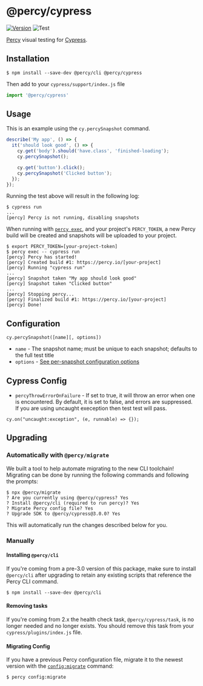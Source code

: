 # @percy/cypress
[![Version](https://img.shields.io/npm/v/@percy/cypress.svg)](https://npmjs.org/package/@percy/cypress)
![Test](https://github.com/percy/percy-cypress/workflows/Test/badge.svg)

[Percy](https://percy.io) visual testing for [Cypress](https://cypress.io).

## Installation

```sh-session
$ npm install --save-dev @percy/cli @percy/cypress
```

Then add to your `cypress/support/index.js` file

```javascript
import '@percy/cypress'
```

## Usage

This is an example using the `cy.percySnapshot` command.

```javascript
describe('My app', () => {
  it('should look good', () => {
    cy.get('body').should('have.class', 'finished-loading');
    cy.percySnapshot();

    cy.get('button').click();
    cy.percySnapshot('Clicked button');
  });
});
```

Running the test above will result in the following log:

```sh-session
$ cypress run
...
[percy] Percy is not running, disabling snapshots
```

When running with [`percy
exec`](https://github.com/percy/cli/tree/master/packages/cli-exec#percy-exec), and your project's
`PERCY_TOKEN`, a new Percy build will be created and snapshots will be uploaded to your project.

```sh-session
$ export PERCY_TOKEN=[your-project-token]
$ percy exec -- cypress run
[percy] Percy has started!
[percy] Created build #1: https://percy.io/[your-project]
[percy] Running "cypress run"
...
[percy] Snapshot taken "My app should look good"
[percy] Snapshot taken "Clicked button"
...
[percy] Stopping percy...
[percy] Finalized build #1: https://percy.io/[your-project]
[percy] Done!
```

## Configuration

`cy.percySnapshot([name][, options])`

- `name` - The snapshot name; must be unique to each snapshot; defaults to the full test title
- `options` - [See per-snapshot configuration options](https://docs.percy.io/docs/cli-configuration#per-snapshot-configuration)

## Cypress Config
- `percyThrowErrorOnFailure` - If set to true, it will throw an error when one is encountered. By default, it is set to false, and errors are suppressed.
If you are using uncaught exeception then test test will pass.
```
cy.on("uncaught:exception", (e, runnable) => {});

```

## Upgrading

### Automatically with `@percy/migrate`

We built a tool to help automate migrating to the new CLI toolchain! Migrating
can be done by running the following commands and following the prompts:

``` shell
$ npx @percy/migrate
? Are you currently using @percy/cypress? Yes
? Install @percy/cli (required to run percy)? Yes
? Migrate Percy config file? Yes
? Upgrade SDK to @percy/cypress@3.0.0? Yes
```

This will automatically run the changes described below for you.

### Manually

#### Installing `@percy/cli`

If you're coming from a pre-3.0 version of this package, make sure to install `@percy/cli` after
upgrading to retain any existing scripts that reference the Percy CLI command.

```sh-session
$ npm install --save-dev @percy/cli
```

#### Removing tasks

If you're coming from 2.x the health check task, `@percy/cypress/task`, is no longer needed and no
longer exists. You should remove this task from your `cypress/plugins/index.js` file.

#### Migrating Config

If you have a previous Percy configuration file, migrate it to the newest version with the
[`config:migrate`](https://github.com/percy/cli/tree/master/packages/cli-config#percy-configmigrate-filepath-output) command:

```sh-session
$ percy config:migrate
```
